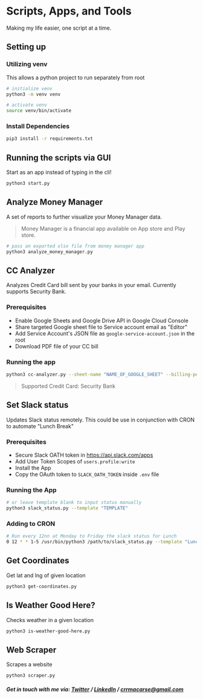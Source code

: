 # Scripts, Apps, and Tools

Making my life easier, one script at a time.

## Setting up

### Utilizing venv

This allows a python project to run separately from root

```sh
# initialize venv
python3 -m venv venv 

# activate venv
source venv/bin/activate
```

### Install Dependencies

```sh
pip3 install -r requirements.txt
```

## Running the scripts via GUI

Start as an app instead of typing in the cli!

```sh
python3 start.py
```

## Analyze Money Manager

A set of reports to further visualize your Money Manager data. 

> Money Manager is a financial app available
on App store and Play store.

```sh
# pass an exported xlsx file from money manager app
python3 analyze_money_manager.py
```

## CC Analyzer

Analyzes Credit Card bill sent by your banks in your email. Currently supports Security Bank.

### Prerequisites

- Enable Google Sheets and Google Drive API in Google Cloud Console
- Share targeted Google sheet file to Service account email as "Editor"
- Add Service Account's JSON file as `google-service-account.json` in the root
- Download PDF file of your CC bill

### Running the app

```sh
python3 cc-analyzer.py --sheet-name "NAME_OF_GOOGLE_SHEET" --billing-period "MMMM YYYYY" --pdf-path "pdf/path" --pdf-password "pdf_password" 
```

> Supported Credit Card: Security Bank

## Set Slack status

Updates Slack status remotely. This could be use in conjunction with CRON to automate "Lunch Break"

### Prerequisites

- Secure Slack OATH token in https://api.slack.com/apps
- Add User Token Scopes of `users.profile:write`
- Install the App
- Copy the OAuth token to `SLACK_OATH_TOKEN` inside `.env` file

### Running the App

```sh
# or leave template blank to input status manually
python3 slack_status.py --template "TEMPLATE"     
```

### Adding to CRON

```sh
# Run every 12nn at Monday to Friday the slack status for Lunch
0 12 * * 1-5 /usr/bin/python3 /path/to/slack_status.py --template "Lunch"
```

## Get Coordinates

Get lat and lng of given location

```sh
python3 get-coordinates.py
```

## Is Weather Good Here?

Checks weather in a given location

```sh
python3 is-weather-good-here.py
```

## Web Scraper

Scrapes a website

```sh
python3 scraper.py
```

##### Get in touch with me via: [Twitter](https://twitter.com/crrmacarse) / [LinkedIn](https://www.linkedin.com/in/christian-ryan-r-macarse-692974166/) / crrmacarse@gmail.com